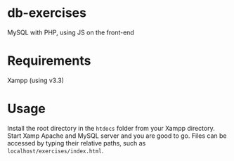 # db-exercises
MySQL with PHP, using JS on the front-end

# Requirements
Xampp (using v3.3)

# Usage
Install the root directory in the <code>htdocs</code> folder from your Xampp directory. Start Xamp Apache and MySQL server and you are good to go. Files can be accessed by typing their relative paths, such as <code>localhost/exercises/index.html</code>.
